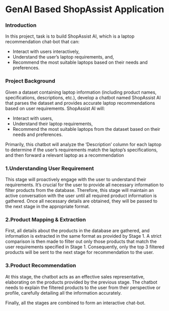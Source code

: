 # GenAI Based ShopAssist Application
### Introduction
In this project, task is to build ShopAssist AI, which is a laptop recommendation chat-bot that can:

- Interact with users interactively,
- Understand the user’s laptop requirements, and,
- Recommend the most suitable laptops based on their needs and preferences.
### Project Background
Given a dataset containing laptop information (including product names, specifications, descriptions, etc.), develop a chatbot named ShopAssist AI that parses the dataset and provides accurate laptop recommendations based on user requirements. ShopAssist AI will:

- Interact with users,
- Understand their laptop requirements,
- Recommend the most suitable laptops from the dataset based on their needs and preferences.

Primarily, this chatbot will analyze the ‘Description’ column for each laptop to determine if the user’s requirements match the laptop’s specifications, and then forward a relevant laptop as a recommendation

### 1.Understanding User Requirement
This stage will proactively engage with the user to understand their requirements. It’s crucial for the user to provide all necessary information to filter products from the database. Therefore, this stage will maintain an active conversation with the user until all required product information is gathered. Once all necessary details are obtained, they will be passed to the next stage in the appropriate format.

### 2.Product Mapping & Extraction

First, all details about the products in the database are gathered, and information is extracted in the same format as provided by Stage 1. A strict comparison is then made to filter out only those products that match the user requirements specified in Stage 1. Consequently, only the top 3 filtered products will be sent to the next stage for recommendation to the user.
### 3.Product Recommendation
At this stage, the chatbot acts as an effective sales representative, elaborating on the products provided by the previous stage. The chatbot needs to explain the filtered products to the user from their perspective or profile, carefully detailing all the information accurately.

Finally, all the stages are combined to form an interactive chat-bot.
